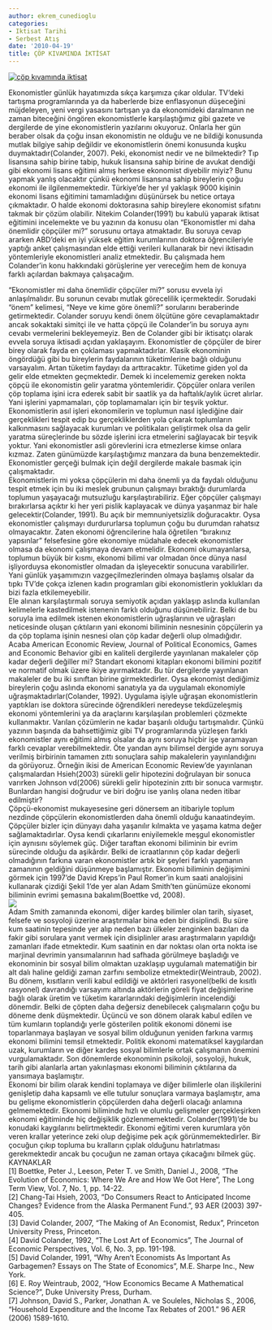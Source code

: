 ```yaml
---
author: ekrem_cunedioglu
categories:
- Iktisat Tarihi
- Serbest Atış
date: '2010-04-19'
title: ÇÖP KIVAMINDA İKTİSAT
---
```


[![çöp kıvamında iktisat](../../../../../uploads/2010/04/%C3%A7%C3%B6p-k%C4%B1vam%C4%B1nda-iktisat.jpg)](https://iktisadiyat.com/2010/04/19/cop-kivaminda-iktisat/cop-kivaminda-iktisat-2/)

Ekonomistler günlük hayatımızda sıkça karşımıza çıkar oldular. TV’deki tartışma programlarında ya da haberlerde bize enflasyonun düşeceğini müjdeleyen, yeni vergi yasasını tartışan ya da ekonomideki daralmanın ne zaman biteceğini öngören ekonomistlerle karşılaştığımız gibi gazete ve dergilerde de yine ekonomistlerin yazılarını okuyoruz. Onlarla her gün beraber olsak da çoğu insan ekonomistin ne olduğu ve ne bildiği konusunda mutlak bilgiye sahip değildir ve ekonomistlerin önemi konusunda kuşku duymaktadır(Colander, 2007). Peki, ekonomist nedir ve ne bilmektedir? Tıp lisansına sahip birine tabip, hukuk lisansına sahip birine de avukat dendiği gibi ekonomi lisans eğitimi almış herkese ekonomist diyebilir miyiz? Bunu yapmak yanlış olacaktır çünkü ekonomi lisansına sahip bireylerin çoğu ekonomi ile ilgilenmemektedir. Türkiye’de her yıl yaklaşık 9000 kişinin ekonomi lisans eğitimini tamamladığını düşünürsek bu netice ortaya çıkmaktadır. O halde ekonomi doktorasına sahip bireylere ekonomist sıfatını takmak bir çözüm olabilir. Nitekim Colander(1991) bu kabulü yaparak iktisat eğitimini incelemekte ve bu yazının da konusu olan “Ekonomistler mi daha önemlidir çöpçüler mi?” sorusunu ortaya atmaktadır. Bu soruya cevap ararken ABD’deki en iyi yüksek eğitim kurumlarının doktora öğrencileriyle yaptığı anket çalışmasından elde ettiği verileri kullanarak bir nevi iktisadın yöntemleriyle ekonomistleri analiz etmektedir. Bu çalışmada hem Colander’in konu hakkındaki görüşlerine yer vereceğim hem de konuya farklı açılardan bakmaya çalışacağım.  
  
“Ekonomistler mi daha önemlidir çöpçüler mi?” sorusu evvela iyi anlaşılmalıdır. Bu sorunun cevabı mutlak görecelilik içermektedir. Sorudaki “önem” kelimesi, “Neye ve kime göre önemli?” sorularını beraberinde getirmektedir. Colander soruyu kendi önem ölçütüne göre cevaplamaktadır ancak sokaktaki simitçi ile ve hatta çöpçü ile Colander’in bu soruya aynı cevabı vermelerini bekleyemeyiz. Ben de Colander gibi bir iktisatçı olarak evvela soruya iktisadi açıdan yaklaşayım. Ekonomistler de çöpçüler de birer birey olarak fayda en çoklaması yapmaktadırlar. Klasik ekonominin öngördüğü gibi bu bireylerin faydalarının tüketimlerine bağlı olduğunu varsayalım. Artan tüketim faydayı da arttıracaktır. Tüketime giden yol da gelir elde etmekten geçmektedir. Demek ki incelememiz gereken nokta çöpçü ile ekonomistin gelir yaratma yöntemleridir. Çöpçüler onlara verilen çöp toplama işini icra ederek sabit bir saatlik ya da haftalık/aylık ücret alırlar. Yani işlerini yapmamaları, çöp toplamamaları için bir teşvik yoktur. Ekonomistlerin asıl işleri ekonomilerin ve toplumun nasıl işlediğine dair gerçeklikleri tespit edip bu gerçekliklerden yola çıkarak toplumların kalkınmasını sağlayacak kurumları ve politikaları geliştirmek olsa da gelir yaratma süreçlerinde bu sözde işlerini icra etmelerini sağlayacak bir teşvik yoktur. Yani ekonomistler asli görevlerini icra etmezlerse kimse onlara kızmaz. Zaten günümüzde karşılaştığımız manzara da buna benzemektedir. Ekonomistler gerçeği bulmak için değil dergilerde makale basmak için çalışmaktadır.  
Ekonomistlerin mi yoksa çöpçülerin mi daha önemli ya da faydalı olduğunu tespit etmek için bu iki meslek grubunun çalışmayı bıraktığı durumlarda toplumun yaşayacağı mutsuzluğu karşılaştırabiliriz. Eğer çöpçüler çalışmayı bırakırlarsa açıktır ki her yeri pislik kaplayacak ve dünya yaşanmaz bir hale gelecektir(Colander, 1991). Bu açık bir memnuniyetsizlik doğuracaktır. Oysa ekonomistler çalışmayı durdururlarsa toplumun çoğu bu durumdan rahatsız olmayacaktır. Zaten ekonomi öğrencilerine hala öğretilen “bırakınız yapsınlar” felsefesine göre ekonomiye müdahale edecek ekonomistler olmasa da ekonomi çalışmaya devam etmelidir. Ekonomi okumayanlarsa, toplumun büyük bir kısmı, ekonomi bilimi var olmadan önce dünya nasıl işliyorduysa ekonomistler olmadan da işleyecektir sonucuna varabilirler. Yani günlük yaşamımızın vazgeçilmezlerinden olmaya başlamış olsalar da tıpkı TV’de çokça izlenen kadın programları gibi ekonomistlerin yoklukları da bizi fazla etkilemeyebilir.  
Ele alınan karşılaştırmalı soruya semiyotik açıdan yaklaşıp aslında kullanılan kelimelerle kastedilmek istenenin farklı olduğunu düşünebiliriz. Belki de bu soruyla ima edilmek istenen ekonomistlerin uğraşlarının ve uğraşları neticesinde oluşan çıktıların yani ekonomi biliminin nesnesinin çöpçülerin ya da çöp toplama işinin nesnesi olan çöp kadar değerli olup olmadığıdır. Acaba American Economic Review, Journal of Political Economics, Games and Economic Behavior gibi en kaliteli dergilerde yayınlanan makaleler çöp kadar değerli değiller mi? Standart ekonomi kitapları ekonomi bilimini pozitif ve normatif olmak üzere ikiye ayırmaktadır. Bu tür dergilerde yayınlanan makaleler de bu iki sınıftan birine girmektedirler. Oysa ekonomist dediğimiz bireylerin çoğu aslında ekonomi sanatıyla ya da uygulamalı ekonomiyle uğraşmaktadırlar(Colander, 1992). Uygulama işiyle uğraşan ekonomistlerin yaptıkları ise doktora sürecinde öğrendikleri neredeyse tekdüzeleşmiş ekonomi yöntemlerini ya da araçlarını karşılaşılan problemleri çözmekte kullanmaktır. Varılan çözümlerin ne kadar başarılı olduğu tartışmalıdır. Çünkü yazının başında da bahsettiğimiz gibi TV programlarında yüzleşen farklı ekonomistler aynı eğitimi almış olsalar da aynı soruya hiçbir işe yaramayan farklı cevaplar verebilmektedir. Öte yandan aynı bilimsel dergide aynı soruya verilmiş birbirinin tamamen zıttı sonuçlara sahip makalelerin yayınlandığını da görüyoruz. Örneğin ikisi de American Economic Review’de yayınlanan çalışmalardan Hsieh(2003) sürekli gelir hipotezini doğrulayan bir sonuca varırken Johnson vd(2006) sürekli gelir hipotezinin zıttı bir sonuca varmıştır. Bunlardan hangisi doğrudur ve biri doğru ise yanlış olana neden itibar edilmiştir?  
Çöpçü-ekonomist mukayesesine geri dönersem an itibariyle toplum nezdinde çöpçülerin ekonomistlerden daha önemli olduğu kanaatindeyim. Çöpçüler bizler için dünyayı daha yaşanılır kılmakta ve yaşama katma değer sağlamaktadırlar. Oysa kendi çıkarlarını eniyilemekle meşgul ekonomistler için aynısını söylemek güç. Diğer taraftan ekonomi biliminin bir evrim sürecinde olduğu da aşikârdır. Belki de icraatlarının çöp kadar değerli olmadığının farkına varan ekonomistler artık bir şeyleri farklı yapmanın zamanının geldiğini düşünmeye başlamıştır. Ekonomi biliminin değişimini görmek için 1997’de David Kreps’in Paul Romer’in kum saati analojisini kullanarak çizdiği Şekil 1’de yer alan Adam Smith’ten günümüze ekonomi biliminin evrimi şemasına bakalım(Boettke vd, 2008).  
[![](http://46.137.161.244/wp-content/uploads/2010/04/kum-saati-300x169.jpg)](http://46.137.161.244/wp-content/uploads/2010/04/kum-saati.jpg)  
Adam Smith zamanında ekonomi, diğer kardeş bilimler olan tarih, siyaset, felsefe ve sosyoloji üzerine araştırmalar bina eden bir disiplindi. Bu süre kum saatinin tepesinde yer alıp neden bazı ülkeler zenginken bazıları da fakir gibi sorulara yanıt vermek için disiplinler arası araştırmaların yapıldığı zamanları ifade etmektedir. Kum saatinin en dar noktası olan orta nokta ise marjinal devrimin yansımalarının had safhada görülmeye başladığı ve ekonominin bir sosyal bilim olmaktan uzaklaşıp uygulamalı matematiğin bir alt dalı haline geldiği zaman zarfını sembolize etmektedir(Weintraub, 2002). Bu dönem, kısıtların verili kabul edildiği ve aktörleri rasyonel(belki de kısıtlı rasyonel) davrandığı varsayımı altında aktörlerin göreli fiyat değişimlerine bağlı olarak üretim ve tüketim kararlarındaki değişimlerin incelendiği dönemdir. Belki de çöpten daha değersiz denebilecek çalışmaların çoğu bu döneme denk düşmektedir. Üçüncü ve son dönem olarak kabul edilen ve tüm kumların toplandığı yerle gösterilen politik ekonomi dönemi ise toparlanmaya başlayan ve sosyal bilim olduğunun yeniden farkına varmış ekonomi bilimini temsil etmektedir. Politik ekonomi matematiksel kaygılardan uzak, kurumların ve diğer kardeş sosyal bilimlerle ortak çalışmanın önemini vurgulamaktadır. Son dönemlerde ekonominin psikoloji, sosyoloji, hukuk, tarih gibi alanlarla artan yakınlaşması ekonomi biliminin çıktılarına da yansımaya başlamıştır.  
Ekonomi bir bilim olarak kendini toplamaya ve diğer bilimlerle olan ilişkilerini genişletip daha kapsamlı ve elle tutulur sonuçlara varmaya başlamıştır, ama bu gelişme ekonomistlerin çöpçülerden daha değerli olacağı anlamına gelmemektedir. Ekonomi biliminde hızlı ve olumlu gelişmeler gerçekleşirken ekonomi eğitiminde hiç değişiklik gözlenmemektedir. Colander(1991)’de bu konudaki kaygılarını belirtmektedir. Ekonomi eğitimi veren kurumlara yön veren krallar yeterince zeki olup değişime pek açık görünmemektedirler. Bir çocuğun çıkıp topluma bu kralların çıplak olduğunu hatırlatması gerekmektedir ancak bu çocuğun ne zaman ortaya çıkacağını bilmek güç.  
KAYNAKLAR  
\[1\] Boettke, Peter J., Leeson, Peter T. ve Smith, Daniel J., 2008, “The Evolution of Economics: Where We Are and How We Got Here”, The Long Term View, Vol. 7, No. 1, pp. 14-22.  
\[2\] Chang-Tai Hsieh, 2003, “Do Consumers React to Anticipated Income Changes? Evidence from the Alaska Permanent Fund.”, 93 AER (2003) 397-405.  
\[3\] David Colander, 2007, “The Making of An Economist, Redux”, Princeton University Press, Princeton.  
\[4\] David Colander, 1992, “The Lost Art of Economics”, The Journal of Economic Perspectives, Vol. 6, No. 3, pp. 191-198.  
\[5\] David Colander, 1991, “Why Aren’t Economists As Important As Garbagemen? Essays on The State of Economics”, M.E. Sharpe Inc., New York.  
\[6\] E. Roy Weintraub, 2002, “How Economics Became A Mathematical Science?”, Duke University Press, Durham.  
\[7\] Johnson, David S., Parker, Jonathan A. ve Souleles, Nicholas S., 2006, “Household Expenditure and the Income Tax Rebates of 2001.” 96 AER (2006) 1589-1610.